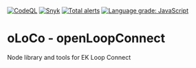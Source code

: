 [![CodeQL](https://github.com/Mr-nUUb/oloco/actions/workflows/codeql.yaml/badge.svg)](https://github.com/Mr-nUUb/oloco/actions/workflows/codeql.yaml)
[![Snyk](https://github.com/Mr-nUUb/oloco/actions/workflows/snyk.yml/badge.svg)](https://github.com/Mr-nUUb/oloco/actions/workflows/snyk.yml)
[![Total alerts](https://img.shields.io/lgtm/alerts/g/Mr-nUUb/oloco.svg?logo=lgtm&logoWidth=18)](https://lgtm.com/projects/g/Mr-nUUb/oloco/alerts/)
[![Language grade: JavaScript](https://img.shields.io/lgtm/grade/javascript/g/Mr-nUUb/oloco.svg?logo=lgtm&logoWidth=18)](https://lgtm.com/projects/g/Mr-nUUb/oloco/context:javascript)

# oLoCo - openLoopConnect
Node library and tools for EK Loop Connect
